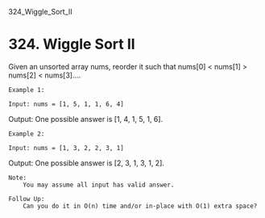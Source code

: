 324_Wiggle_Sort_II
# 324. Wiggle Sort II

Given an unsorted array nums, reorder it such that nums[0] < nums[1]
        > nums[2] < nums[3]....

    Example 1:

    Input: nums = [1, 5, 1, 1, 6, 4]
Output: One possible answer is [1, 4, 1, 5, 1, 6].

    Example 2:

    Input: nums = [1, 3, 2, 2, 3, 1]
Output: One possible answer is [2, 3, 1, 3, 1, 2].

    Note:
        You may assume all input has valid answer.

    Follow Up:
        Can you do it in O(n) time and/or in-place with O(1) extra space?
